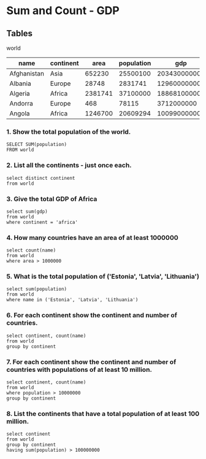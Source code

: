 # Sum and Count - GDP

## Tables
world

| name | continent |area | population | gdp |
| --- |---| --- |---| --- |
| Afghanistan |Asia | 652230 | 25500100 | 20343000000 |
| Albania |Europe | 28748 | 2831741 |12960000000 |
| Algeria |Africa | 2381741 | 37100000 | 188681000000 |
| Andorra |Europe | 468 | 78115 |3712000000 |
| Angola | Africa | 1246700 | 20609294 | 100990000000 |

### 1. Show the total population of the world. 
```
SELECT SUM(population)
FROM world
```
### 2. List all the continents - just once each.
```
select distinct continent
from world
```
### 3. Give the total GDP of Africa 
```
select sum(gdp)
from world
where continent = 'africa'
```
### 4. How many countries have an area of at least 1000000
```
select count(name)
from world
where area > 1000000
```
### 5. What is the total population of ('Estonia', 'Latvia', 'Lithuania') 
```
select sum(population)
from world
where name in ('Estonia', 'Latvia', 'Lithuania')
```
### 6. For each continent show the continent and number of countries.
```
select continent, count(name)
from world
group by continent
```
### 7. For each continent show the continent and number of countries with populations of at least 10 million.
```
select continent, count(name)
from world
where population > 10000000
group by continent
```
### 8. List the continents that have a total population of at least 100 million.
```
select continent
from world
group by continent
having sum(population) > 100000000
```
